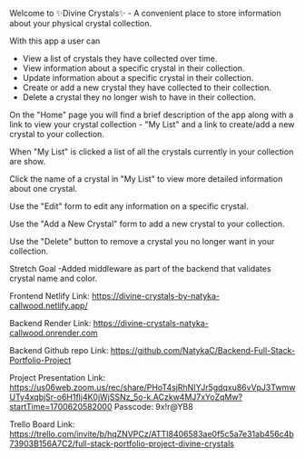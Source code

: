 Welcome to ✨Divine Crystals✨ - A convenient place to store information about your physical crystal collection.

With this app a user can

- View a list of crystals they have collected over time.
- View information about a specific crystal in their collection.
- Update information about a specific crystal in their collection.
- Create or add a new crystal they have collected to their collection.
- Delete a crystal they no longer wish to have in their collection.

On the "Home" page you will find a brief description of the app along with a link to view your crystal collection - "My List" and a link to create/add a new crystal to your collection. 

When "My List" is clicked a list of all the crystals currently in your collection are show.

Click the name of a crystal in "My List" to view more detailed information about one crystal.

Use the "Edit" form to edit any information on a specific crystal.

Use the "Add a New Crystal" form to add a new crystal to your collection.

Use the "Delete" button to remove a crystal you no longer want in your collection.

Stretch Goal
-Added middleware as part of the backend that validates crystal name and color.

Frontend Netlify Link:
https://divine-crystals-by-natyka-callwood.netlify.app/

Backend Render Link:
https://divine-crystals-natyka-callwood.onrender.com

Backend Github repo Link:
https://github.com/NatykaC/Backend-Full-Stack-Portfolio-Project

Project Presentation Link:
https://us06web.zoom.us/rec/share/PHoT4sjRhNIYJr5gdqxu86vVpJ3TwmwUTy4xqbjSr-o6H1flj4K0jWjSSNz_5o-k.ACzkw4MJ7xYoZqMw?startTime=1700620582000
Passcode: 9x!r@YB8

Trello Board Link:
https://trello.com/invite/b/hqZNVPCz/ATTI8406583ae0f5c5a7e31ab456c4b73903B156A7C2/full-stack-portfolio-project-divine-crystals





